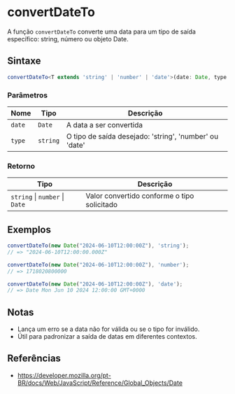 # convertDateTo

A função `convertDateTo` converte uma data para um tipo de saída específico: string, número ou objeto Date.

## Sintaxe

```typescript
convertDateTo<T extends 'string' | 'number' | 'date'>(date: Date, type: T): string | number | Date;
```

### Parâmetros

| Nome    | Tipo      | Descrição                                         |
| ------- | --------- | --------------------------------------------------- |
| `date`  | `Date`    | A data a ser convertida                             |
| `type`  | `string`  | O tipo de saída desejado: 'string', 'number' ou 'date' |

### Retorno

| Tipo                       | Descrição                                 |
| -------------------------- | ----------------------------------------- |
| `string` \| `number` \| `Date` | Valor convertido conforme o tipo solicitado |

## Exemplos

```typescript
convertDateTo(new Date("2024-06-10T12:00:00Z"), 'string');
// => "2024-06-10T12:00:00.000Z"

convertDateTo(new Date("2024-06-10T12:00:00Z"), 'number');
// => 1718020800000

convertDateTo(new Date("2024-06-10T12:00:00Z"), 'date');
// => Date Mon Jun 10 2024 12:00:00 GMT+0000
```

## Notas

* Lança um erro se a data não for válida ou se o tipo for inválido.
* Útil para padronizar a saída de datas em diferentes contextos.

## Referências

* https://developer.mozilla.org/pt-BR/docs/Web/JavaScript/Reference/Global_Objects/Date